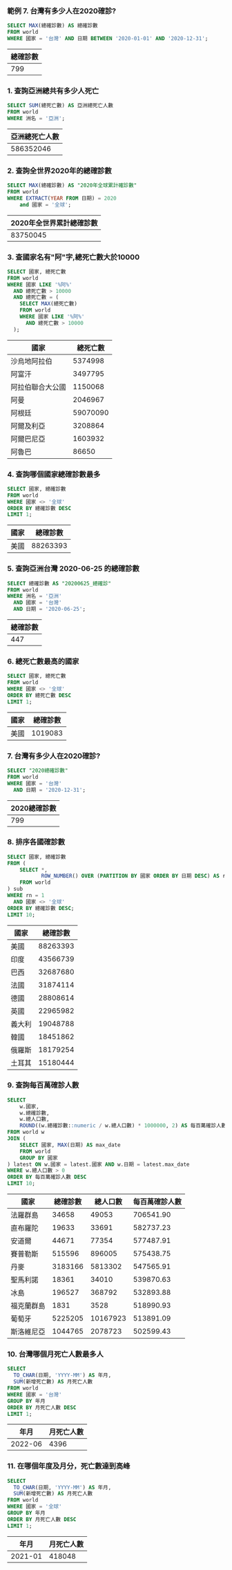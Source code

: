 ### 範例 7. 台灣有多少人在2020確診?

```sql
SELECT MAX(總確診數) AS 總確診數
FROM world
WHERE 國家 = '台灣' AND 日期 BETWEEN '2020-01-01' AND '2020-12-31';
```

| 總確診數 |
| --- | 
| 799 | 

### 1. 查詢亞洲總共有多少人死亡

```sql
SELECT SUM(總死亡數) AS 亞洲總死亡人數
FROM world
WHERE 洲名 = '亞洲';
```

| 亞洲總死亡人數 |
| --- | 
| 586352046| 

### 2. 查詢全世界2020年的總確診數

```sql
SELECT MAX(總確診數) AS "2020年全球累計確診數"
FROM world
WHERE EXTRACT(YEAR FROM 日期) = 2020
	and 國家 = '全球';
```

| 2020年全世界累計總確診數 |
| --- | 
| 83750045| 

### 3. 查國家名有"阿"字,總死亡數大於10000

```sql
SELECT 國家, 總死亡數
FROM world
WHERE 國家 LIKE '%阿%'
  AND 總死亡數 > 10000
  AND 總死亡數 = (
    SELECT MAX(總死亡數)
    FROM world
    WHERE 國家 LIKE '%阿%'
      AND 總死亡數 > 10000
  );
```

| 國家 | 總死亡數 |
| --- | --- | 
| 沙烏地阿拉伯	| 5374998 |
| 阿富汗	| 3497795 |
| 阿拉伯聯合大公國	| 1150068 |
| 阿曼	| 2046967 |
| 阿根廷	| 59070090 |
| 阿爾及利亞	| 3208864 |
| 阿爾巴尼亞	| 1603932 |
| 阿魯巴	| 86650 |

### 4. 查詢哪個國家總確診數最多

```sql
SELECT 國家, 總確診數
FROM world
WHERE 國家 <> '全球'
ORDER BY 總確診數 DESC
LIMIT 1;
```

| 國家 | 總確診數 |
| --- | --- | 
| 美國 | 88263393 |

### 5. 查詢亞洲台灣 2020-06-25 的總確診數

```sql
SELECT 總確診數 AS "20200625_總確診"
FROM world
WHERE 洲名 = '亞洲'
  AND 國家 = '台灣'
  AND 日期 = '2020-06-25';
```

| 總確診數 |
| --- | 
| 447 |

### 6. 總死亡數最高的國家

```sql
SELECT 國家, 總死亡數
FROM world
WHERE 國家 <> '全球'
ORDER BY 總死亡數 DESC
LIMIT 1;
```
| 國家 | 總確診數 |
| --- | --- | 
| 美國 | 1019083 |

### 7. 台灣有多少人在2020確診?
```sql
SELECT "2020總確診數"
FROM world
WHERE 國家 = '台灣'
  AND 日期 = '2020-12-31';
```
| 2020總確診數 |
| --- | 
| 799 |

### 8. 排序各國確診數
```sql
SELECT 國家, 總確診數
FROM (
    SELECT *,
           ROW_NUMBER() OVER (PARTITION BY 國家 ORDER BY 日期 DESC) AS rn
    FROM world
) sub
WHERE rn = 1
  AND 國家 <> '全球'
ORDER BY 總確診數 DESC;
LIMIT 10;
```
| 國家 | 總確診數 |
| --- | --- | 
| 美國	| 88263393 | 
| 印度	| 43566739 | 
| 巴西	| 32687680 | 
| 法國	| 31874114 | 
| 德國	| 28808614 | 
| 英國	| 22965982 |
| 義大利	| 19048788 |
| 韓國	| 18451862 |
| 俄羅斯	| 18179254 |
| 土耳其	| 15180444 |

### 9. 查詢每百萬確診人數
```sql
SELECT 
    w.國家,
    w.總確診數,
    w.總人口數,
    ROUND((w.總確診數::numeric / w.總人口數) * 1000000, 2) AS 每百萬確診人數
FROM world w
JOIN (
    SELECT 國家, MAX(日期) AS max_date
    FROM world
    GROUP BY 國家
) latest ON w.國家 = latest.國家 AND w.日期 = latest.max_date
WHERE w.總人口數 > 0
ORDER BY 每百萬確診人數 DESC
LIMIT 10;
```
| 國家 | 總確診數 | 總人口數 | 每百萬確診人數 |
| --- | --- |  --- |  --- | 
|法羅群島	|34658|	49053	|706541.90|
|直布羅陀	|19633	|33691	|582737.23|
|安道爾	|44671	|77354|	577487.91|
|賽普勒斯	|515596	|896005	|575438.75|
|丹麥	|3183166	|5813302	|547565.91|
|聖馬利諾	|18361	|34010	|539870.63|
|冰島	|196527	|368792	|532893.88|
|福克蘭群島|	1831	|3528	|518990.93|
|葡萄牙	|5225205	|10167923	|513891.09|
|斯洛維尼亞|	1044765	|2078723	|502599.43|

### 10. 台灣哪個月死亡人數最多人
```sql
SELECT 
  TO_CHAR(日期, 'YYYY-MM') AS 年月,
  SUM(新增死亡數) AS 月死亡人數
FROM world
WHERE 國家 = '台灣'
GROUP BY 年月
ORDER BY 月死亡人數 DESC
LIMIT 1;
```
| 年月 | 月死亡人數 |
| --- | --- | 
| 2022-06	| 4396 | 

### 11. 在哪個年度及月分，死亡數達到高峰
```sql
SELECT 
  TO_CHAR(日期, 'YYYY-MM') AS 年月,
  SUM(新增死亡數) AS 月死亡人數
FROM world
WHERE 國家 = '全球'
GROUP BY 年月
ORDER BY 月死亡人數 DESC
LIMIT 1;
```
| 年月 | 月死亡人數 |
| --- | --- | 
|2021-01	|418048|


